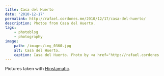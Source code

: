 ```yaml
---
title: Casa del Huerto
date: '2010-12-17'
permalink: http://rafael.cordones.me/2010/12/17/casa-del-huerto/
description: Photos from Casa del Huerto.
tags:
    - photoblog
    - photography
image:
    path: /images/img_0360.jpg
    alt: Casa del Huerto.
    caption: Casa del Huerto. Photo by <a href="http://rafael.cordones.me">Rafael Cordones</a>.
---
```


Pictures taken with <a href="http://hipstamatic.com/">Hipstamatic</a>.
